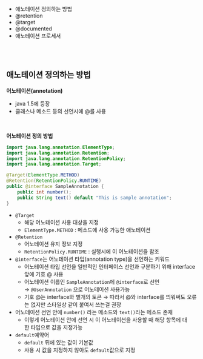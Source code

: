 - 애노테이션 정의하는 방법
- @retention
- @target
- @documented
- 애노테이션 프로세서

<br><br>

## 애노테이션 정의하는 방법

**어노테이션(annotation)**

- java 1.5에 등장
- 클래스나 메소드 등의 선언시에 @를 사용

<br>

**어노테이션 정의 방법**

```java
import java.lang.annotation.ElementType;
import java.lang.annotation.Retention;
import java.lang.annotation.RetentionPolicy;
import java.lang.annotation.Target;

@Target(ElementType.METHOD)
@Retention(RetentionPolicy.RUNTIME)
public @interface SampleAnnotation {
    public int number();
    public String text() default "This is sample annotation";
}
```

- `@Target`
    - 해당 어노테이션 사용 대상을 지정
    - `ElementType.METHOD` : 메소드에 사용 가능한 애노테이션
- `@Retention`
    - 어노테이션 유지 정보 지정
    - `RetentionPolicy.RUNTIME` : 실행시에 이 어노테이션을 참조
- `@interface`는 어노테이션 타입(annotation type)을 선언하는 키워드
    - 어노테이션 타입 선언을 일반적인 인터페이스 선언과 구분하기 위해 interface 앞에 기호 @ 사용
    - 어노테이션 이름인 `SampleAnnotation`에 `@interface`로 선언 → `@UserAnnotation` 으로 어노테이션 사용가능
    - 기호 @는 interface와 별개의 토큰 → 따라서 @와 interface를 띄워써도 오류는 없지만 스타일상 같이 붙여서 쓰는걸 권장
- 어노테이션 선언 안에 `number()` 라는 메소드와 `text()`라는 메소드 존재
    - 이렇게 어노테이션 안에 선언 시 이 어노테이션을 사용할 때 해당 항목에 대한 타입으로 값을 지정가능
- `default`예약어
    - `default` 뒤에 있는 값이 기본값
    - 사용 시 값을 지정하지 않아도 `default`값으로 지정
